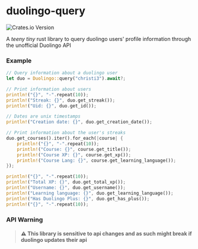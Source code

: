 # duolingo-query
![Crates.io Version](https://img.shields.io/crates/v/duolingo-query?style=flat)

A *teeny tiny* rust library to query duolingo users' profile information through the unofficial Duolingo API

### Example

````rust
// Query information about a duolingo user
let duo = Duolingo::query("christi3").await?;

// Print information about users
println!("{}", "-".repeat(10));
println!("Streak: {}", duo.get_streak());
println!("Uid: {}", duo.get_id());

// Dates are unix timestamps
println!("Creation date: {}", duo.get_creation_date());

// Print information about the user's streaks
duo.get_courses().iter().for_each(|course| {
    println!("{}", "-".repeat(10));
    println!("Course: {}", course.get_title());
    println!("Course XP: {}", course.get_xp());
    println!("Course Lang: {}", course.get_learning_language());
});

println!("{}", "-".repeat(10));
println!("Total XP: {}", duo.get_total_xp());
println!("Username: {}", duo.get_username());
println!("Learning language: {}", duo.get_learning_language());
println!("Has Duolingo Plus: {}", duo.get_has_plus());
println!("{}", "-".repeat(10));
````

### API Warning
> #### ⚠️ This library is sensitive to api changes and as such might break if duolingo updates their api
